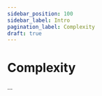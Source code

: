 ```yaml
---
sidebar_position: 100
sidebar_label: Intro
pagination_label: Complexity
draft: true
---
```


# Complexity

...
